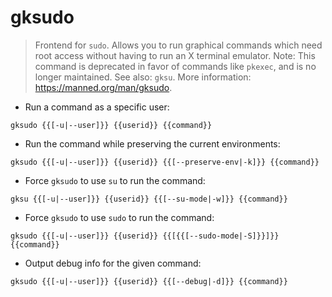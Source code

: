 # gksudo

> Frontend for `sudo`.
> Allows you to run graphical commands which need root access without having to run an X terminal emulator.
> Note: This command is deprecated in favor of commands like `pkexec`, and is no longer maintained.
> See also: `gksu`.
> More information: <https://manned.org/man/gksudo>.

- Run a command as a specific user:

`gksudo {{[-u|--user]}} {{userid}} {{command}}`

- Run the command while preserving the current environments:

`gksudo {{[-u|--user]}} {{userid}} {{[--preserve-env|-k]}} {{command}}`

- Force `gksudo` to use `su` to run the command:

`gksu {{[-u|--user]}} {{userid}} {{[--su-mode|-w]}} {{command}}`

- Force `gksudo` to use `sudo` to run the command:

`gksudo {{[-u|--user]}} {{userid}} {{[{{[--sudo-mode|-S]}}]}} {{command}}`

- Output debug info for the given command:

`gksudo {{[-u|--user]}} {{userid}} {{[--debug|-d]}} {{command}}`
